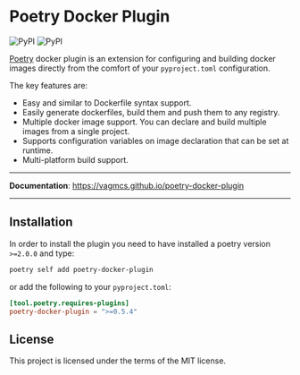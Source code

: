 # Poetry Docker Plugin

![PyPI](https://img.shields.io/pypi/v/poetry-docker-plugin?color=gree&label=pypi%20package)
![PyPI](https://img.shields.io/pypi/pyversions/poetry-docker-plugin?color=gree)

[Poetry](https://python-poetry.org) docker plugin is an extension for configuring and building docker images directly from the comfort of your `pyproject.toml` configuration.

The key features are:

* Easy and similar to Dockerfile syntax support.
* Easily generate dockerfiles, build them and push them to any registry.
* Multiple docker image support. You can declare and build multiple images from a single project.
* Supports configuration variables on image declaration that can be set at runtime.
* Multi-platform build support.

---

**Documentation**: <a href="https://vagmcs.github.io/poetry-docker-plugin" target="_blank">https://vagmcs.github.io/poetry-docker-plugin </a>

---

## Installation

In order to install the plugin you need to have installed a poetry version `>=2.0.0` and type:

```bash
poetry self add poetry-docker-plugin
```

or add the following to your `pyproject.toml`:

```toml
[tool.poetry.requires-plugins]
poetry-docker-plugin = ">=0.5.4"
```

## License

This project is licensed under the terms of the MIT license.
